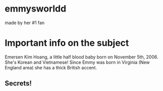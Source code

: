 # emmysworldd
made by her #1 fan
<p>
<h1> Important info on the subject</h1>
Emersen Kim Hoang, a little half blood baby born on November 5th, 2006. She's Korean and Vietnamese! Since Emmy was born in Virginia (New England area) she has a thick British accent. 
</p>
<p>
<h2>Secrets!  </h2>
  
</p>
